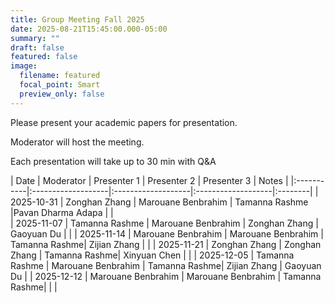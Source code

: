```yaml
---
title: Group Meeting Fall 2025
date: 2025-08-21T15:45:00.000-05:00
summary: ""
draft: false
featured: false
image:
  filename: featured
  focal_point: Smart
  preview_only: false
---
```

Please present your academic papers for presentation.

Moderator will host the meeting.

Each presentation will take up to 30 min with Q&A


| Date       | Moderator          | Presenter 1        | Presenter 2 | Presenter 3        | Notes   |
|:-----------|:-------------------|:-------------------|:-------------------|:--------|
| 2025-10-31 | Zonghan Zhang      | Marouane Benbrahim | Tamanna Rashme |Pavan Dharma Adapa |  |         
| 2025-11-07 | Tamanna Rashme     | Marouane Benbrahim | Zonghan Zhang  | Gaoyuan Du              |         |
| 2025-11-14 | Marouane Benbrahim | Marouane Benbrahim | Tamanna Rashme| Zijian Zhang  |         |
| 2025-11-21 | Zonghan Zhang      | Zonghan Zhang | Tamanna Rashme| Xinyuan Chen       |         |
| 2025-12-05 | Tamanna Rashme     |  Marouane Benbrahim | Tamanna Rashme| Zijian Zhang       | Gaoyuan Du        |
| 2025-12-12 | Marouane Benbrahim | Marouane Benbrahim | Tamanna Rashme| |         |
